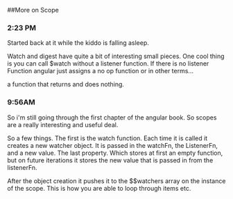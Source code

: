 ##More on Scope

### 2:23 PM
Started back at it while the kiddo is falling asleep. 

Watch and digest have quite a bit of interesting small pieces. One cool thing is
you can call $watch without a listener function. If there is no listener
Function angular just assigns a no op function or in other terms...

a function that returns and does nothing.

### 9:56AM

So i'm still going through the first chapter of the angular book. So scopes are
a really interesting and useful deal. 

So a few things. The first is the watch function. Each time it is called it
creates a new watcher object. It is passed in the watchFn, the ListenerFn, and a
new value. The last property. Which stores at first an empty function, but on
future iterations it stores the new value that is passed in from the listenerFn.


After the object creation it pushes it to the $$watchers array on the instance
of the scope. This is how you are able to loop through items etc.
